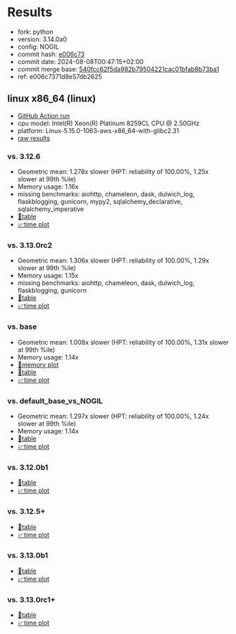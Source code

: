 # Results

- fork: python
- version: 3.14.0a0
- config: NOGIL
- commit hash: [e006c73](https://github.com/python/cpython/commit/e006c73)
- commit date: 2024-08-08T00:47:15+02:00
- commit merge base: [540fcc62f5da982b79504221cac01bfab8b73ba1](https://github.com/python/cpython/commit/540fcc62f5da982b79504221cac01bfab8b73ba1)
- ref: e006c7371d8e57db2625

## linux x86_64 (linux)

- [GitHub Action run](https://github.com/facebookexperimental/free-threading-benchmarking/actions/runs/10306123426)
- cpu model: Intel(R) Xeon(R) Platinum 8259CL CPU @ 2.50GHz
- platform: Linux-5.15.0-1063-aws-x86_64-with-glibc2.31
- [raw results](bm-20240808-linux-x86_64-python-e006c7371d8e57db2625-3.14.0a0-e006c73.json)

### vs. 3.12.6

- Geometric mean: 1.278x slower (HPT: reliability of 100.00%, 1.25x slower at 99th %ile)
- Memory usage: 1.16x
- missing benchmarks: aiohttp, chameleon, dask, dulwich_log, flaskblogging, gunicorn, mypy2, sqlalchemy_declarative, sqlalchemy_imperative
- [📄table](bm-20240808-linux-x86_64-python-e006c7371d8e57db2625-3.14.0a0-e006c73-vs-3.12.6.md)
- [📈time plot](bm-20240808-linux-x86_64-python-e006c7371d8e57db2625-3.14.0a0-e006c73-vs-3.12.6.svg)

### vs. 3.13.0rc2

- Geometric mean: 1.306x slower (HPT: reliability of 100.00%, 1.29x slower at 99th %ile)
- Memory usage: 1.15x
- missing benchmarks: aiohttp, chameleon, dask, dulwich_log, flaskblogging, gunicorn
- [📄table](bm-20240808-linux-x86_64-python-e006c7371d8e57db2625-3.14.0a0-e006c73-vs-3.13.0rc2.md)
- [📈time plot](bm-20240808-linux-x86_64-python-e006c7371d8e57db2625-3.14.0a0-e006c73-vs-3.13.0rc2.svg)

### vs. base

- Geometric mean: 1.008x slower (HPT: reliability of 100.00%, 1.31x slower at 99th %ile)
- Memory usage: 1.14x
- [🧠memory plot](bm-20240808-linux-x86_64-python-e006c7371d8e57db2625-3.14.0a0-e006c73-vs-base-mem.svg)
- [📄table](bm-20240808-linux-x86_64-python-e006c7371d8e57db2625-3.14.0a0-e006c73-vs-base.md)
- [📈time plot](bm-20240808-linux-x86_64-python-e006c7371d8e57db2625-3.14.0a0-e006c73-vs-base.svg)

### vs. default_base_vs_NOGIL

- Geometric mean: 1.297x slower (HPT: reliability of 100.00%, 1.24x slower at 99th %ile)
- Memory usage: 1.14x
- [📄table](bm-20240808-linux-x86_64-python-e006c7371d8e57db2625-3.14.0a0-e006c73-vs-default_base_vs_NOGIL.md)
- [📈time plot](bm-20240808-linux-x86_64-python-e006c7371d8e57db2625-3.14.0a0-e006c73-vs-default_base_vs_NOGIL.svg)

### vs. 3.12.0b1

- [📄table](bm-20240808-linux-x86_64-python-e006c7371d8e57db2625-3.14.0a0-e006c73-vs-3.12.0b1.md)
- [📈time plot](bm-20240808-linux-x86_64-python-e006c7371d8e57db2625-3.14.0a0-e006c73-vs-3.12.0b1.svg)

### vs. 3.12.5+

- [📄table](bm-20240808-linux-x86_64-python-e006c7371d8e57db2625-3.14.0a0-e006c73-vs-3.12.5%2B.md)
- [📈time plot](bm-20240808-linux-x86_64-python-e006c7371d8e57db2625-3.14.0a0-e006c73-vs-3.12.5%2B.svg)

### vs. 3.13.0b1

- [📄table](bm-20240808-linux-x86_64-python-e006c7371d8e57db2625-3.14.0a0-e006c73-vs-3.13.0b1.md)
- [📈time plot](bm-20240808-linux-x86_64-python-e006c7371d8e57db2625-3.14.0a0-e006c73-vs-3.13.0b1.svg)

### vs. 3.13.0rc1+

- [📄table](bm-20240808-linux-x86_64-python-e006c7371d8e57db2625-3.14.0a0-e006c73-vs-3.13.0rc1%2B.md)
- [📈time plot](bm-20240808-linux-x86_64-python-e006c7371d8e57db2625-3.14.0a0-e006c73-vs-3.13.0rc1%2B.svg)

